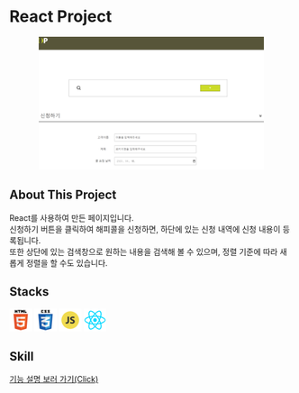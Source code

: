 # React Project

<p align="center">
<img 
src="./public/images/react-main.png"
width="400px"
height="auto"
/>
</p>

## About This Project
 React를 사용하여 만든 페이지입니다.<br>
 신청하기 버튼을 클릭하여 해피콜을 신청하면, 하단에 있는 신청 내역에 신청 내용이 등록됩니다.<br>
 또한 상단에 있는 검색창으로 원하는 내용을 검색해 볼 수 있으며, 정렬 기준에 따라 새롭게 정렬을 할 수도 있습니다.

 ## Stacks
  <img 
  src="./public/images/html5-icon.png"
  width="40px"
    />
   <img 
 src="./public/images/css3-icon.png"
 width="40px"
  />
   <img 
 src="./public/images/javascript-icon.png"
 width="40px"
  />
   <img 
 src="./public/images/react-icon.png"
 width="40px"
  />

  ## Skill
  <a 
  href="https://drive.google.com/file/d/1zbnkPF3ndCX4zs6YSXZsGQIkvQIsC_nh/view?usp=sharing"
  target="_blank">
  기능 설명 보러 가기(Click)
  </a>
    